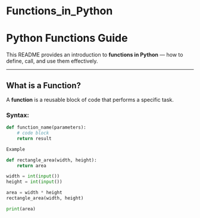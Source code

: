 # Functions_in_Python

# Python Functions Guide

This README provides an introduction to **functions in Python** — how to define, call, and use them effectively.

---

## What is a Function? 

A **function** is a reusable block of code that performs a specific task.

### Syntax:
```python
def function_name(parameters):
    # code block
    return result

Example

def rectangle_area(width, height):
    return area

width = int(input())
height = int(input())

area = width * height
rectangle_area(width, height)

print(area)

